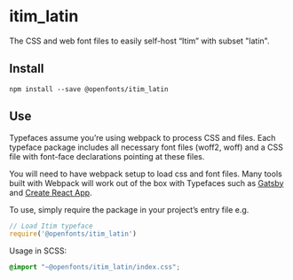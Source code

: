 
# itim_latin

The CSS and web font files to easily self-host “Itim” with subset "latin".

## Install

`npm install --save @openfonts/itim_latin`

## Use

Typefaces assume you’re using webpack to process CSS and files. Each typeface
package includes all necessary font files (woff2, woff) and a CSS file with
font-face declarations pointing at these files.

You will need to have webpack setup to load css and font files. Many tools built
with Webpack will work out of the box with Typefaces such as [Gatsby](https://github.com/gatsbyjs/gatsby)
and [Create React App](https://github.com/facebookincubator/create-react-app).

To use, simply require the package in your project’s entry file e.g.

```javascript
// Load Itim typeface
require('@openfonts/itim_latin')
```

Usage in SCSS:
```scss
@import "~@openfonts/itim_latin/index.css";
```
